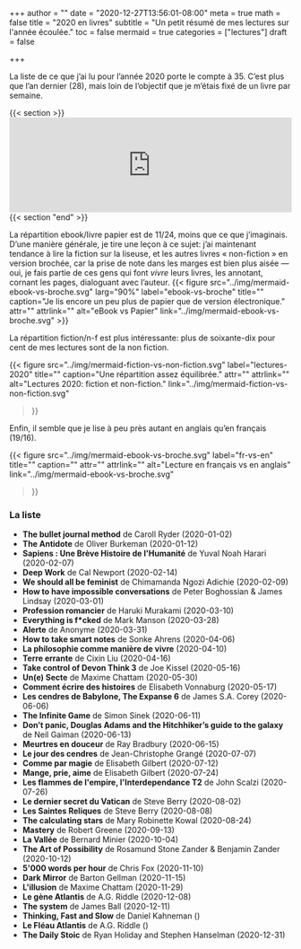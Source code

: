 +++
author = ""
date = "2020-12-27T13:56:01-08:00"
meta = true
math = false
title = "2020 en livres"
subtitle = "Un petit résumé de mes lectures sur l'année écoulée."
toc = false
mermaid = true
categories = ["lectures"]
draft = false


+++

La liste de ce que j’ai lu pour l’année 2020 porte le compte à 35. C’est plus que l’an dernier (28), mais loin de l’objectif que je m’étais fixé de un livre par semaine.

{{< section >}}
    <iframe title="" aria-label="Diagramme en barres" id="datawrapper-chart-vAwvS" src="https://datawrapper.dwcdn.net/vAwvS/3/" scrolling="no" frameborder="0" style="width: 0; min-width: 100% !important; border: none;" height="169"></iframe><script type="text/javascript">!function(){"use strict";window.addEventListener("message",(function(e){if(void 0!==e.data["datawrapper-height"]){var t=document.querySelectorAll("iframe");for(var a in e.data["datawrapper-height"])for(var r=0;r<t.length;r++){if(t[r].contentWindow===e.source)t[r].style.height=e.data["datawrapper-height"][a]+"px"}}}))}();
        </script>
{{< section "end" >}}

La répartition ebook/livre papier est de 11/24, moins que ce que j’imaginais. D’une manière générale, je tire une leçon à ce sujet: j’ai maintenant tendance à lire la fiction sur la liseuse, et les autres livres « non-fiction » en version brochée, car la prise de note dans les marges est bien plus aisée —oui, je fais partie de ces gens qui font _vivre_ leurs livres, les annotant, cornant les pages, dialoguant avec l’auteur. 
{{< figure
  src="../img/mermaid-ebook-vs-broche.svg"
  larg="90%"
  label="ebook-vs-broche"
  title=""
  caption="Je lis encore un peu plus de papier que de version électronique."
  attr=""
  attrlink=""
  alt="eBook vs Papier"
  link="../img/mermaid-ebook-vs-broche.svg" >}}

La répartition fiction/n-f est plus intéressante: plus de soixante-dix pour cent de mes lectures sont de la non fiction.  

{{< figure 
  src="../img/mermaid-fiction-vs-non-fiction.svg"
  label="lectures-2020"
  title=""
  caption="Une répartition assez équilibrée."
  attr=""
  attrlink=""
  alt="Lectures 2020: fiction et non-fiction."
  link="../img/mermaid-fiction-vs-non-fiction.svg"
 >}}

Enfin, il semble que je lise à peu près autant en anglais qu’en français (19/16).

{{< figure 
  src="../img/mermaid-ebook-vs-broche.svg"
  label="fr-vs-en"
  title=""
  caption=""
  attr=""
  attrlink=""
  alt="Lecture en français vs en anglais"
  link="../img/mermaid-ebook-vs-broche.svg"
 >}}

### La liste

-   **The bullet journal method** de Caroll Ryder (2020-01-02)
-   **The Antidote** de Oliver Burkeman (2020-01-12)
-   **Sapiens : Une Brève Histoire de l'Humanité** de Yuval Noah Harari (2020-02-07)
-   **Deep Work** de Cal Newport (2020-02-14)
-   **We should all be feminist** de Chimamanda Ngozi Adichie (2020-02-09)
-   **How to have impossible conversations** de Peter Boghossian & James Lindsay (2020-03-01)
-   **Profession romancier** de Haruki Murakami (2020-03-10)
-   **Everything is f\*cked** de Mark Manson (2020-03-28)
-   **Alerte** de Anonyme (2020-03-31)
-   **How to take smart notes** de Sonke Ahrens (2020-04-06)
-   **La philosophie comme manière de vivre** (2020-04-10)
-   **Terre errante** de Cixin Liu (2020-04-16)
-   **Take control of Devon Think 3** de Joe Kissel (2020-05-16)
-   **Un(e) Secte** de Maxime Chattam (2020-05-30)
-   **Comment écrire des histoires** de Elisabeth Vonnaburg (2020-05-17)
-   **Les cendres de Babylone, The Expanse 6** de James S.A. Corey (2020-06-06)
-   **The Infinite Game** de Simon Sinek (2020-06-11)
-   **Don’t panic, Douglas Adams and the Hitchhiker’s guide to the galaxy** de Neil Gaiman (2020-06-13)
-   **Meurtres en douceur** de Ray Bradbury (2020-06-15)
-   **Le jour des cendres** de Jean-Christophe Grangé (2020-07-07)
-   **Comme par magie** de Elisabeth Gilbert (2020-07-12)
-   **Mange, prie, aime** de Elisabeth Gilbert (2020-07-24)
-   **Les flammes de l'empire, l'Interdependance T2** de John Scalzi (2020-07-26)
-   **Le dernier secret du Vatican** de Steve Berry (2020-08-02)
-   **Les Saintes Reliques** de Steve Berry (2020-08-08)
-   **The calculating stars** de Mary Robinette Kowal (2020-08-24)
-   **Mastery** de Robert Greene (2020-09-13)
-   **La Vallée** de Bernard Minier (2020-10-04)
-   **The Art of Possibility** de Rosamund Stone Zander & Benjamin Zander (2020-10-12)
-   **5'000 words per hour** de Chris Fox (2020-11-10)
-   **Dark Mirror** de Barton Gellman (2020-11-15)
-   **L'illusion** de Maxime Chattam (2020-11-29)
-   **Le gène Atlantis** de A.G. Riddle (2020-12-08)
-   **The system** de James Ball (2020-12-11)
-   **Thinking, Fast and Slow** de Daniel Kahneman ()
-   **Le Fléau Atlantis** de A.G. Riddle ()
-   **The Daily Stoic** de Ryan Holiday and Stephen Hanselman (2020-12-31)
